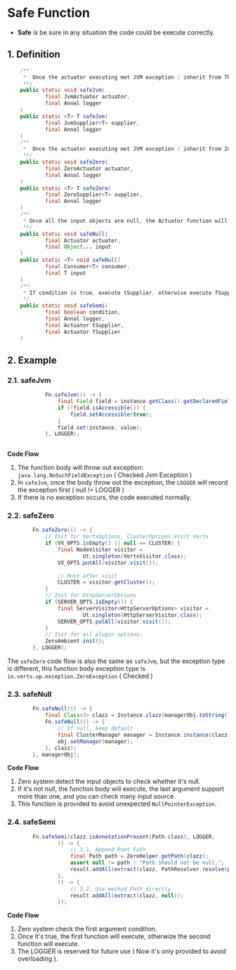 # Safe Function

* **Safe** is be sure in any situation the code could be execute correctly. 

## 1. Definition

```java
    /**
     *  Once the actuator executing met JVM exception ( inherit from Throwable ), the logger will record the error message.
     **/
    public static void safeJvm(
            final JvmActuator actuator,
            final Annal logger
    )
    public static <T> T safeJvm(
            final JvmSupplier<T> supplier,
            final Annal logger
    )
    /**
     *  Once the actuator executing met JVM exception ( inherit from ZeroException ), the logger will record the error message.
     **/
    public static void safeZero(
            final ZeroActuator actuator,
            final Annal logger
    )
    public static <T> T safeZero(
            final ZeroSupplier<T> supplier,
            final Annal logger
    )
    /** 
     * Once all the input objects are null, the Actuator function will not execute, be sure no null pointer object input into actuator.
     **/
    public static void safeNull(
            final Actuator actuator,
            final Object... input
    ) 
    public static <T> void safeNull(
            final Consumer<T> consumer,
            final T input
    )
    /**
     * If condition is true, execute tSupplier, otherwise execute fSupplier.
     */
    public static void safeSemi(
            final boolean condition,
            final Annal logger,
            final Actuator tSupplier,
            final Actuator fSupplier
    )
```

## 2. Example

### 2.1. safeJvm

```java
            Fn.safeJvm(() -> {
                final Field field = instance.getClass().getDeclaredField(name);
                if (!field.isAccessible()) {
                    field.setAccessible(true);
                }
                field.set(instance, value);
            }, LOGGER);
            
```

**Code Flow**

1. The function body will throw out exception: `java.lang.NoSuchFieldException` ( Checked Jvm Exception )
2. In `safeJvm`, once the body throw out the exception, the `LOGGER` will record the exception first ( null != LOGGER )
3. If there is no exception occurs, the code executed normally.

### 2.2. safeZero

```java
        Fn.safeZero(() -> {
            // Init for VertxOptions, ClusterOptions Visit Vertx
            if (VX_OPTS.isEmpty() || null == CLUSTER) {
                final NodeVisitor visitor =
                        Ut.singleton(VertxVisitor.class);
                VX_OPTS.putAll(visitor.visit());
                
                // Must after visit
                CLUSTER = visitor.getCluster();
            }
            // Init for HttpServerOptions
            if (SERVER_OPTS.isEmpty()) {
                final ServerVisitor<HttpServerOptions> visitor =
                        Ut.singleton(HttpServerVisitor.class);
                SERVER_OPTS.putAll(visitor.visit());
            }
            // Init for all plugin options.
            ZeroAmbient.init();
        }, LOGGER);
```

The `safeZero` code flow is also the same as `safeJvm`, but the exception type is different, this function body exception type is `io.vertx.up.exception.ZeroException` ( Checked )

### 2.3. safeNull

```java
        Fn.safeNull(() -> {
            final Class<?> clazz = Instance.clazz(managerObj.toString());
            Fn.safeNull(() -> {
                // If null, keep default
                final ClusterManager manager = Instance.instance(clazz);
                obj.setManager(manager);
            }, clazz);
        }, managerObj);
```

**Code Flow**

1. Zero system detect the input objects to check whether it's null. 
2. If it's not null, the function body will execute, the last argument support more than one, and you can check many input source.
3. This function is provided to avoid unexpected `NullPointerException`.

### 2.4. safeSemi

```java
        Fn.safeSemi(clazz.isAnnotationPresent(Path.class), LOGGER,
                () -> {
                    // 3.1. Append Root Path
                    final Path path = ZeroHelper.getPath(clazz);
                    assert null != path : "Path should not be null.";
                    result.addAll(extract(clazz, PathResolver.resolve(path)));
                },
                () -> {
                    // 3.2. Use method Path directly
                    result.addAll(extract(clazz, null));
                });
```

**Code Flow**

1. Zero system check the first argument condition. 
2. Once it's true, the first function will execute, otherwize the second function will execute.
3. The LOGGER is reserved for future use ( Now it's only provided to avoid overloading ).
